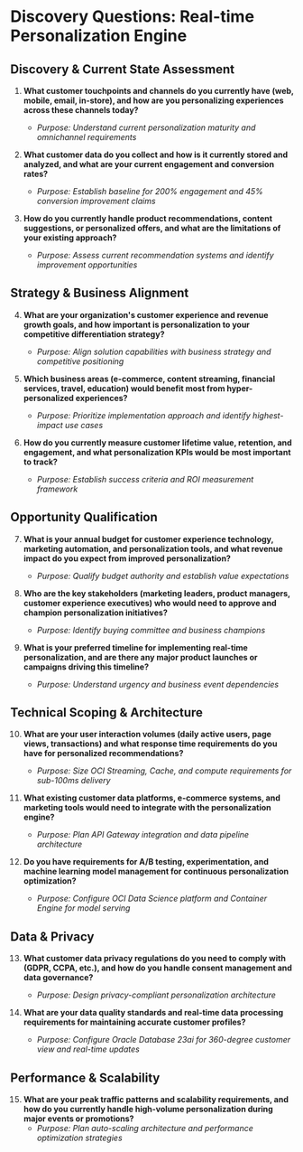 # Discovery Questions: Real-time Personalization Engine

## Discovery & Current State Assessment

1. **What customer touchpoints and channels do you currently have (web, mobile, email, in-store), and how are you personalizing experiences across these channels today?**
   - *Purpose: Understand current personalization maturity and omnichannel requirements*

2. **What customer data do you collect and how is it currently stored and analyzed, and what are your current engagement and conversion rates?**
   - *Purpose: Establish baseline for 200% engagement and 45% conversion improvement claims*

3. **How do you currently handle product recommendations, content suggestions, or personalized offers, and what are the limitations of your existing approach?**
   - *Purpose: Assess current recommendation systems and identify improvement opportunities*

## Strategy & Business Alignment

4. **What are your organization's customer experience and revenue growth goals, and how important is personalization to your competitive differentiation strategy?**
   - *Purpose: Align solution capabilities with business strategy and competitive positioning*

5. **Which business areas (e-commerce, content streaming, financial services, travel, education) would benefit most from hyper-personalized experiences?**
   - *Purpose: Prioritize implementation approach and identify highest-impact use cases*

6. **How do you currently measure customer lifetime value, retention, and engagement, and what personalization KPIs would be most important to track?**
   - *Purpose: Establish success criteria and ROI measurement framework*

## Opportunity Qualification

7. **What is your annual budget for customer experience technology, marketing automation, and personalization tools, and what revenue impact do you expect from improved personalization?**
   - *Purpose: Qualify budget authority and establish value expectations*

8. **Who are the key stakeholders (marketing leaders, product managers, customer experience executives) who would need to approve and champion personalization initiatives?**
   - *Purpose: Identify buying committee and business champions*

9. **What is your preferred timeline for implementing real-time personalization, and are there any major product launches or campaigns driving this timeline?**
   - *Purpose: Understand urgency and business event dependencies*

## Technical Scoping & Architecture

10. **What are your user interaction volumes (daily active users, page views, transactions) and what response time requirements do you have for personalized recommendations?**
    - *Purpose: Size OCI Streaming, Cache, and compute requirements for sub-100ms delivery*

11. **What existing customer data platforms, e-commerce systems, and marketing tools would need to integrate with the personalization engine?**
    - *Purpose: Plan API Gateway integration and data pipeline architecture*

12. **Do you have requirements for A/B testing, experimentation, and machine learning model management for continuous personalization optimization?**
    - *Purpose: Configure OCI Data Science platform and Container Engine for model serving*

## Data & Privacy

13. **What customer data privacy regulations do you need to comply with (GDPR, CCPA, etc.), and how do you handle consent management and data governance?**
    - *Purpose: Design privacy-compliant personalization architecture*

14. **What are your data quality standards and real-time data processing requirements for maintaining accurate customer profiles?**
    - *Purpose: Configure Oracle Database 23ai for 360-degree customer view and real-time updates*

## Performance & Scalability

15. **What are your peak traffic patterns and scalability requirements, and how do you currently handle high-volume personalization during major events or promotions?**
    - *Purpose: Plan auto-scaling architecture and performance optimization strategies*